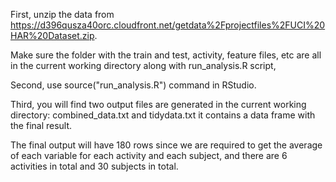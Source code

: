 First, unzip the data from https://d396qusza40orc.cloudfront.net/getdata%2Fprojectfiles%2FUCI%20HAR%20Dataset.zip.

Make sure the folder with the train and test, activity, feature files, etc are all in the current working directory along with run_analysis.R script,

Second, use source("run_analysis.R") command in RStudio.

Third, you will find two output files are generated in the current working directory:
combined_data.txt  and tidydata.txt it contains a data frame with the final result. 

The final output will have 180 rows since we are required to get the average of each variable for each activity and each subject, and there are 6 activities in total and 30 subjects in total.
